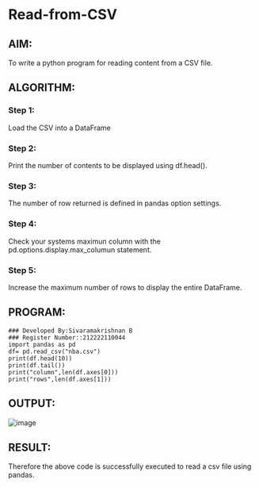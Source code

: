 # Read-from-CSV

## AIM:
To write a python program for reading content from a CSV file.

## ALGORITHM:
### Step 1:
Load the CSV into a DataFrame
### Step 2:
Print the number of contents to be displayed using df.head().
### Step 3:
The number of row returned is defined in pandas option settings.
### Step 4:
Check your systems maximun column with the pd.options.display.max_columun statement.
### Step 5:
Increase the maximum number of rows to display the entire DataFrame.
## PROGRAM:
```
### Developed By:Sivaramakrishnan B
### Register Number::212222110044
import pandas as pd
df= pd.read_csv("nba.csv")
print(df.head(10))
print(df.tail())
print("column",len(df.axes[0]))
print("rows",len(df.axes[1]))
```
## OUTPUT:
![image](https://github.com/SivaramakrishnanBaskar/Read-from-CSV/assets/119476322/fc318083-8776-4372-9f09-2c05000c1a3e)

## RESULT:
Therefore the above code is successfully executed to read a csv file using pandas.
